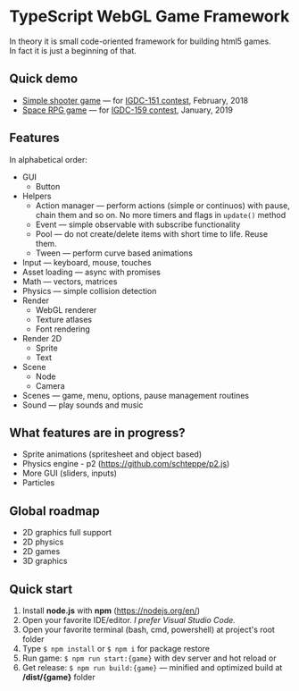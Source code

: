 # TypeScript WebGL Game Framework

In theory it is small code-oriented framework for building html5 games.  
In fact it is just a beginning of that.

## Quick demo
* [Simple shooter game](https://perfectdaemon.github.io/151/index.html) — for [IGDC-151 contest](http://igdc.ru/igdc_top.php?konkurs=151), February, 2018
* [Space RPG game](https://perfectdaemon.github.io/159/index.html) — for [IGDC-159 contest](http://igdc.ru/igdc_top.php?konkurs=159), January, 2019

## Features
In alphabetical order:
* GUI
  * Button
* Helpers
  * Action manager — perform actions (simple or continuos) with pause, chain them and so on. No more timers and flags in `update()` method
  * Event — simple observable with subscribe functionality
  * Pool — do not create/delete items with short time to life. Reuse them.
  * Tween — perform curve based animations
* Input — keyboard, mouse, touches
* Asset loading — async with promises
* Math — vectors, matrices
* Physics — simple collision detection
* Render
  * WebGL renderer
  * Texture atlases
  * Font rendering
* Render 2D
  * Sprite
  * Text
* Scene
  * Node
  * Camera
* Scenes — game, menu, options, pause management routines
* Sound — play sounds and music

## What features are in progress?
* Sprite animations (spritesheet and object based)
* Physics engine - p2 (https://github.com/schteppe/p2.js)
* More GUI (sliders, inputs)
* Particles

## Global roadmap
* 2D graphics full support
* 2D physics
* 2D games
* 3D graphics

## Quick start

1. Install **node.js** with **npm** (https://nodejs.org/en/)
1. Open your favorite IDE/editor. *I prefer Visual Studio Code.*
1. Open your favorite terminal (bash, cmd, powershell) at project's root folder
1. Type ``` $ npm install ``` or ```$ npm i``` for package restore
1. Run game: ``` $ npm run start:{game} ``` with dev server and hot reload
or
1. Get release: ```$ npm run build:{game}``` — minified and optimized build at **/dist/{game}** folder
